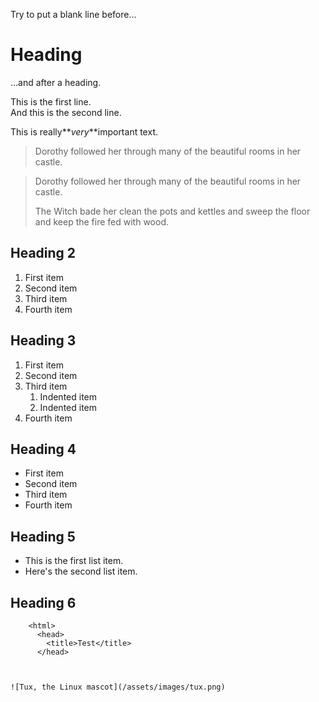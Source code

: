 Try to put a blank line before...

# Heading

...and after a heading.

This is the first line.  
And this is the second line.

This is really**_very_**important text.

> Dorothy followed her through many of the beautiful rooms in her castle.

> Dorothy followed her through many of the beautiful rooms in her castle.
>
> The Witch bade her clean the pots and kettles and sweep the floor and keep the fire fed with wood.

## Heading 2

1. First item
2. Second item
3. Third item
4. Fourth item

## Heading 3

1. First item
2. Second item
3. Third item
   1. Indented item
   2. Indented item
4. Fourth item

## Heading 4

- First item
- Second item
- Third item
- Fourth item

## Heading 5

- This is the first list item.
- Here's the second list item.

## Heading 6

        <html>
          <head>
            <title>Test</title>
          </head>



    ![Tux, the Linux mascot](/assets/images/tux.png)
